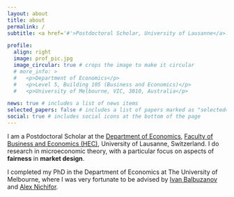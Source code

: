 ```yaml
---
layout: about
title: about
permalink: /
subtitle: <a href='#'>Postdoctoral Scholar, University of Lausanne</a>.

profile:
  align: right
  image: prof_pic.jpg
  image_circular: true # crops the image to make it circular
  # more_info: >
  #   <p>Department of Economics</p>
  #   <p>Level 5, Building 105 (Business and Economics)</p>
  #   <p>University of Melbourne, VIC, 3010, Australia</p>

news: true # includes a list of news items
selected_papers: false # includes a list of papers marked as "selected={true}"
social: true # includes social icons at the bottom of the page
---
```


I am a Postdoctoral Scholar at the [Department of Economics](https://www.unil.ch/de/en/home.html), [Faculty of Business and Economics (HEC)](https://www.unil.ch/hec/en/home.html), University of Lausanne, Switzerland. I do research in microeconomic theory, with a particular focus on aspects of **fairness** in **market design**.

I completed my PhD in the Department of Economics at The University of Melbourne, where I was very fortunate to be advised by [Ivan Balbuzanov](https://sites.google.com/site/ibalbuzanov/home) and [Alex Nichifor](https://www.nichifor.net/).


<!-- I am on the **2024/2025 academic job market** and I am available for interviews.[^1] 

<br>

# [^1]: <span style="font-size: 0.80em">If you don't hire me, then I hope you will consider hiring one of my talented colleagues and friends: [Toan Le](https://levokhanhtoan.com/), [Tao Sun](https://sites.google.com/view/taosun), [Lingguo Xu](https://www.lingguoxu.com/).</span>
-->

<!-- You can put a picture in, too. The code is already in, just name your picture `prof_pic.jpg` and put it in the `img/` folder.

Put your address / P.O. box / other info right below your picture. You can also disable any of these elements by editing `profile` property of the YAML header of your `_pages/about.md`. Edit `_bibliography/papers.bib` and Jekyll will render your [publications page](/al-folio/publications/) automatically.

Link to your social media connections, too. This theme is set up to use [Font Awesome icons](https://fontawesome.com/) and [Academicons](https://jpswalsh.github.io/academicons/), like the ones below. Add your Facebook, Twitter, LinkedIn, Google Scholar, or just disable all of them. -->

